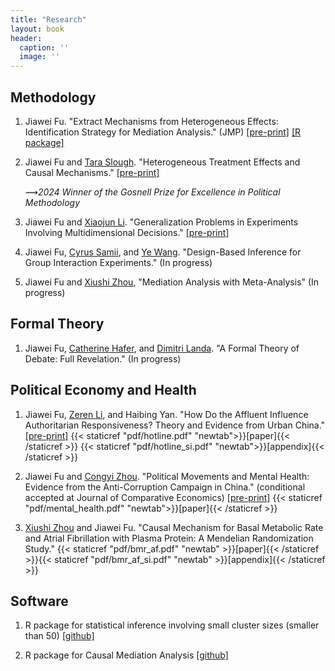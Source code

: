 ```yaml
---
title: "Research"
layout: book
header:
  caption: ''
  image: ''
---
```


## **Methodology**

1. Jiawei Fu. "Extract Mechanisms from Heterogeneous Effects: Identification Strategy for Mediation Analysis." (JMP)
[[pre-print]](https://arxiv.org/abs/2403.04131) [\[R package\] ](https://github.com/Jiawei-Fu/mechte)

2. Jiawei Fu and [Tara Slough](http://taraslough.com/). "Heterogeneous Treatment Effects and Causal Mechanisms." [[pre-print]](https://arxiv.org/abs/2404.01566)

     ⟿*2024 Winner of the Gosnell Prize for Excellence in Political Methodology*

3. Jiawei Fu and [Xiaojun Li](https://sites.google.com/view/xiaojunli/). "Generalization Problems in Experiments Involving Multidimensional Decisions."
[[pre-print]](https://arxiv.org/abs/2405.06779)

4. Jiawei Fu, [Cyrus Samii](https://cyrussamii.com/), and [Ye Wang](https://www.yewang-polisci.com/). "Design-Based Inference for Group Interaction Experiments." (In progress)

5. Jiawei Fu and [Xiushi Zhou](https://www.researchgate.net/profile/Xiushi-Zhou), "Mediation Analysis with Meta-Analysis" (In progress)

## **Formal Theory**

1. Jiawei Fu, [Catherine Hafer](https://scholar.google.com/citations?user=Y9FcWlcAAAAJ&hl=en), and [Dimitri Landa](https://wp.nyu.edu/dimitrilanda/). "A Formal Theory of Debate: Full Revelation." (In progress)

## **Political Economy and Health**

1. Jiawei Fu, [Zeren Li](https://www.zerenli.org/), and Haibing Yan. "How Do the Affluent Influence Authoritarian Responsiveness? Theory and Evidence from Urban China."
[[pre-print]](https://papers.ssrn.com/sol3/papers.cfm?abstract_id=4253200) {{< staticref "pdf/hotline.pdf" "newtab">}}[paper]{{< /staticref >}} {{< staticref "pdf/hotline_si.pdf" "newtab">}}[appendix]{{< /staticref >}} 

2. Jiawei Fu and [Congyi Zhou](https://sites.google.com/site/zhoucongyi/). "Political Movements and Mental Health: Evidence from the Anti-Corruption Campaign in China." (conditional accepted at Journal of Comparative Economics)
[[pre-print]](https://papers.ssrn.com/sol3/papers.cfm?abstract_id=4161190) {{< staticref "pdf/mental_health.pdf" "newtab">}}[paper]{{< /staticref >}} 

3. [Xiushi Zhou](https://www.researchgate.net/profile/Xiushi-Zhou) and Jiawei Fu. "Causal Mechanism for Basal Metabolic Rate and Atrial Fibrillation with Plasma Protein: A Mendelian Randomization Study." {{< staticref "pdf/bmr_af.pdf" "newtab" >}}[paper]{{< /staticref >}}{{< staticref "pdf/bmr_af_si.pdf" "newtab" >}}[appendix]{{< /staticref >}}

## Software

1. R package for statistical inference involving small cluster sizes (smaller than 50) [\[github\]](https://github.com/Jiawei-Fu/clusterinfer)

2. R package for Causal Mediation Analysis [\[github\]](https://github.com/Jiawei-Fu/mechte)
